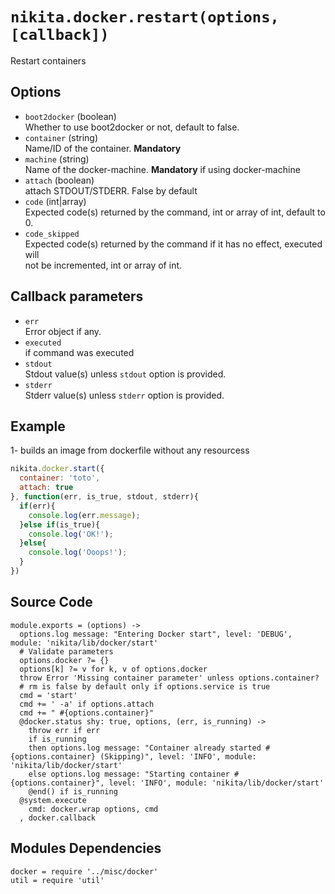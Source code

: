 
# `nikita.docker.restart(options, [callback])`

Restart containers

## Options

*   `boot2docker` (boolean)   
  Whether to use boot2docker or not, default to false.   
*   `container` (string)   
  Name/ID of the container. __Mandatory__   
*   `machine` (string)   
  Name of the docker-machine. __Mandatory__ if using docker-machine   
*   `attach` (boolean)   
  attach STDOUT/STDERR. False by default   
*   `code` (int|array)   
  Expected code(s) returned by the command, int or array of int, default to 0.   
*   `code_skipped`   
  Expected code(s) returned by the command if it has no effect, executed will   
  not be incremented, int or array of int.   

## Callback parameters

*   `err`   
  Error object if any.   
*   `executed`   
  if command was executed   
*   `stdout`   
  Stdout value(s) unless `stdout` option is provided.   
*   `stderr`   
  Stderr value(s) unless `stderr` option is provided.   

## Example

1- builds an image from dockerfile without any resourcess

```javascript
nikita.docker.start({
  container: 'toto',
  attach: true
}, function(err, is_true, stdout, stderr){
  if(err){
    console.log(err.message);
  }else if(is_true){
    console.log('OK!');
  }else{
    console.log('Ooops!');
  }
})
```

## Source Code

    module.exports = (options) ->
      options.log message: "Entering Docker start", level: 'DEBUG', module: 'nikita/lib/docker/start'
      # Validate parameters
      options.docker ?= {}
      options[k] ?= v for k, v of options.docker
      throw Error 'Missing container parameter' unless options.container?
      # rm is false by default only if options.service is true
      cmd = 'start'
      cmd += ' -a' if options.attach
      cmd += " #{options.container}"
      @docker.status shy: true, options, (err, is_running) ->
        throw err if err
        if is_running
        then options.log message: "Container already started #{options.container} (Skipping)", level: 'INFO', module: 'nikita/lib/docker/start'
        else options.log message: "Starting container #{options.container}", level: 'INFO', module: 'nikita/lib/docker/start'
        @end() if is_running
      @system.execute
        cmd: docker.wrap options, cmd
      , docker.callback

## Modules Dependencies

    docker = require '../misc/docker'
    util = require 'util'
